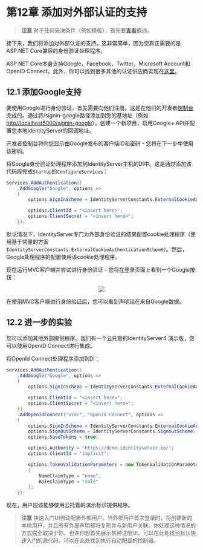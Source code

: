 # 第12章 添加对外部认证的支持
> **注意**
对于任何先决条件（例如模板），首先要[查看](https://identityserver4.readthedocs.io/en/latest/quickstarts/0_overview.html#refquickstartoverview)概述。   

接下来，我们将添加对外部认证的支持。这非常简单，因为您真正需要的是ASP.NET Core兼容的身份验证处理程序。   

ASP.NET Core本身支持Google，Facebook，Twitter，Microsoft Account和OpenID Connect。此外，你可以找到很多其他的认证供应商实现在[这里](https://github.com/aspnet-contrib/AspNet.Security.OAuth.Providers)。   

## 12.1 添加Google支持
要使用Google进行身份验证，首先需要向他们注册。这是在他们的开发者[控制台](https://console.developers.google.com/)完成的。通过将/signin-google路径添加到您的基地址（例如[http//localhost5000/signin-google](http://localhost:5000/signin-google)），创建一个新项目，启用Google+ API并配置您本地IdentityServer的回调地址。   

开发者控制台将向您显示由Google发布的客户端ID和密码 - 您将在下一步中使用该密码。

将Google身份验证处理程序添加到IdentityServer主机的DI中。这是通过添加该代码段完成`Startup`的`ConfigureServices`：

``` C#
services.AddAuthentication()
    .AddGoogle("Google", options =>
    {
        options.SignInScheme = IdentityServerConstants.ExternalCookieAuthenticationScheme;

        options.ClientId = "<insert here>";
        options.ClientSecret = "<insert here>";
    });
```   

默认情况下，IdentityServer专门为外部身份验证的结果配置cookie处理程序（使用基于常量的方案`IdentityServerConstants.ExternalCookieAuthenticationSchem`e）。然后，Google处理程序的配置使用该cookie处理程序。   

现在运行MVC客户端并尝试进行身份验证 - 您将在登录页面上看到一个Google按钮：

<div align="center">
<image src="https://identityserver4.readthedocs.io/en/latest/_images/4_login_page.png">
</div>   

在使用MVC客户端进行身份验证后，您可以看到声明现在来自Google数据。   

## 12.2 进一步的实验
您可以添加其他外部提供程序。我们有一个云托管的IdentityServer4 演示版，您可以使用OpenID Connect进行集成。     

将OpenId Connect处理程序添加到DI：   

``` C#
services.AddAuthentication()
    .AddGoogle("Google", options =>
    {
        options.SignInScheme = IdentityServerConstants.ExternalCookieAuthenticationScheme;

        options.ClientId = "<insert here>";
        options.ClientSecret = "<insert here>";
    })
    .AddOpenIdConnect("oidc", "OpenID Connect", options =>
    {
        options.SignInScheme = IdentityServerConstants.ExternalCookieAuthenticationScheme;
        options.SignOutScheme = IdentityServerConstants.SignoutScheme;
        options.SaveTokens = true;

        options.Authority = "https://demo.identityserver.io/";
        options.ClientId = "implicit";

        options.TokenValidationParameters = new TokenValidationParameters
        {
            NameClaimType = "name",
            RoleClaimType = "role"
        };
    });
```   

现在，用户应该能够使用云托管的演示标识提供程序。   

> **注意**
快速入门UI自动配置外部用户。当外部用户首次登录时，将创建新的本地用户，并且所有外部声明都将复制并与新用户关联。你处理这种情况的方式完全取决于你。也许你想首先展示某种注册UI。可以在此处找到默认快速入门的源代码。可以在此处找到执行自动配置的控制器。